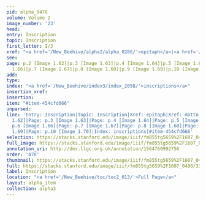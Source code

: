 ```yaml
---
pid: alpha_0478
volume: Volume 2
image_number: '23'
head: 
entry: Inscription
topic: Inscription
first_letter: I/J
xref: "<a href='/New_Beehive/alpha2/alpha_0286/'>epitaph</a>|<a href='/New_Beehive/alpha3/alpha_0608/'>motto</a>"
see: 
page: p.2 [Image 1.62]|p.3 [Image 1.63]|p.4 [Image 1.64]|p.5 [Image 1.65]|p.6 [Image
  1.66]|p.7 [Image 1.67]|p.8 [Image 1.68]|p.9 [Image 1.69]|p.10 [Image 1.70]
add: 
type: 
index: "<a href='/New_Beehive/index3/index_2058/'>inscriptions</a>"
insertion_xref: 
insertion: 
item: "#item-454cfd666"
unparsed: 
line: 'Entry: Inscription|Topic: Inscription|Xref: epitaph|Xref: motto|Page: p.2 [Image
  1.62]|Page: p.3 [Image 1.63]|Page: p.4 [Image 1.64]|Page: p.5 [Image 1.65]|Page:
  p.6 [Image 1.66]|Page: p.7 [Image 1.67]|Page: p.8 [Image 1.68]|Page: p.9 [Image
  1.69]|Page: p.10 [Image 1.70]|Index: inscriptions|#item-454cfd666'
selection: https://stacks.stanford.edu/image/iiif/fm855tg5659%2F1607_0490/337,3666,3000,541/full/0/default.jpg
full_image: https://stacks.stanford.edu/image/iiif/fm855tg5659%2F1607_0490/full/full/0/default.jpg
annotation_uri: http://dev.llgc.org.uk/annotation/1564760992756
order: '478'
thumbnail: https://stacks.stanford.edu/image/iiif/fm855tg5659%2F1607_0490/337,3666,600,180/250,/0/default.jpg
full: https://stacks.stanford.edu/image/iiif/fm855tg5659%2F1607_0490/337,3666,3000,541/full/0/default.jpg
label: Inscription
location: "<a href='/New_Beehive/toc/toc2_013/'>Full Page</a>"
layout: alpha_item
collection: alpha3
---
```


